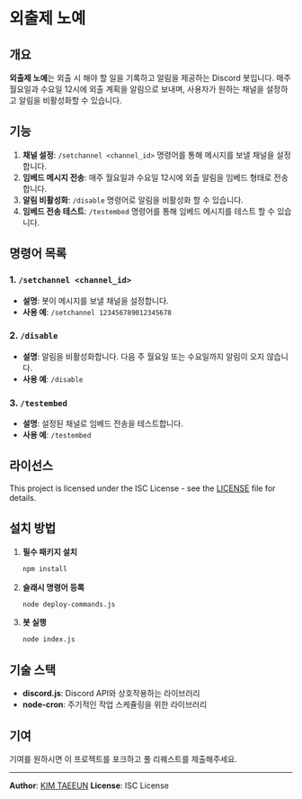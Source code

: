 # 외출제 노예

## 개요
**외출제 노예**는 외출 시 해야 할 일을 기록하고 알림을 제공하는 Discord 봇입니다. 매주 월요일과 수요일 12시에 외출 계획을 알림으로 보내며, 사용자가 원하는 채널을 설정하고 알림을 비활성화할 수 있습니다.

## 기능
1. **채널 설정**: `/setchannel <channel_id>` 명령어를 통해 메시지를 보낼 채널을 설정합니다.
2. **임베드 메시지 전송**: 매주 월요일과 수요일 12시에 외출 알림을 임베드 형태로 전송합니다.
3. **알림 비활성화**: `/disable` 명령어로 알림을 비활성화 할 수 있습니다.
4. **임베드 전송 테스트**: `/testembed` 명령어를 통해 임베드 메시지를 테스트 할 수 있습니다.

## 명령어 목록

### 1. `/setchannel <channel_id>`
- **설명**: 봇이 메시지를 보낼 채널을 설정합니다.
- **사용 예**: `/setchannel 123456789012345678`

### 2. `/disable`
- **설명**: 알림을 비활성화합니다. 다음 주 월요일 또는 수요일까지 알림이 오지 않습니다.
- **사용 예**: `/disable`

### 3. `/testembed`
- **설명**: 설정된 채널로 임베드 전송을 테스트합니다.
- **사용 예**: `/testembed`

## 라이선스

This project is licensed under the ISC License - see the [LICENSE](LICENSE) file for details.

## 설치 방법

1. **필수 패키지 설치**
   ```bash
   npm install
   ```

2. **슬래시 명령어 등록**
   ```bash
   node deploy-commands.js
   ```

3. **봇 실행**
   ```bash
   node index.js
   ```

## 기술 스택
- **discord.js**: Discord API와 상호작용하는 라이브러리
- **node-cron**: 주기적인 작업 스케쥴링을 위한 라이브러리

## 기여
기여를 원하시면 이 프로젝트를 포크하고 풀 리퀘스트를 제출해주세요.

---

**Author**: [KIM TAEEUN](https://github.com/snowykte0426)
**License**: ISC License